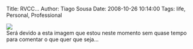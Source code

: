 Title: RVCC…
Author: Tiago Sousa
Date: 2008-10-26 10:14:00
Tags: life, Personal, Professional


[![](http://www.sitesc.com/images/logo_novas_oportunidades.jpg)](http://www.sitesc.com/images/logo_novas_oportunidades.jpg)  
Será devido a esta imagem que estou neste momento sem quase tempo para comentar o que quer que seja...
